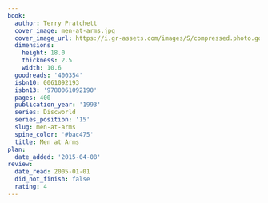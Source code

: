 ```yaml
---
book:
  author: Terry Pratchett
  cover_image: men-at-arms.jpg
  cover_image_url: https://i.gr-assets.com/images/S/compressed.photo.goodreads.com/books/1388215150l/400354.jpg
  dimensions:
    height: 18.0
    thickness: 2.5
    width: 10.6
  goodreads: '400354'
  isbn10: 0061092193
  isbn13: '9780061092190'
  pages: 400
  publication_year: '1993'
  series: Discworld
  series_position: '15'
  slug: men-at-arms
  spine_color: '#bac475'
  title: Men at Arms
plan:
  date_added: '2015-04-08'
review:
  date_read: 2005-01-01
  did_not_finish: false
  rating: 4
---
```

